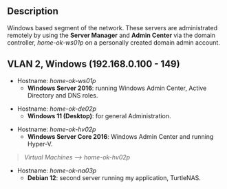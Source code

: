 
## Description

Windows based segment of the network. These servers are administrated remotely by using the **Server Manager** and **Admin Center** via the domain controller, *home-ok-ws01p* on a personally created domain admin account.

## VLAN 2, Windows (192.168.0.100 - 149)

- Hostname: *home-ok-ws01p*
  - **Windows Server 2016**: running Windows Admin Center, Active Directory and DNS roles.
>
- Hostname: *home-ok-de02p*
  - **Windows 11 (Desktop)**: for general Administration.
>
- Hostname: *home-ok-hv02p*
  - **Windows Server Core 2016**: Windows Admin Center and running Hyper-V.
> *Virtual Machines --> home-ok-hv02p*
- Hostname: *home-ok-na03p*
  - **Debian 12**: second server running my application, TurtleNAS.
